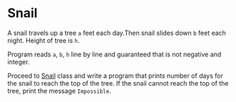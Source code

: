 # Snail
A snail travels up a tree `a` feet each day.Then snail slides down `b` feet each night. Height of tree is `h`.

Program reads `a`, `b`, `h` line by line and guaranteed that is not negative and integer.

Proceed to [Snail](https://gitlab.com/2021-summer-guap/snail/-/blob/master/src/main/java/com/epam/rd/autotasks/snail/Snail.java) class and write a program that prints number of days for the snail to reach the top of the tree.
If the snail cannot reach the top of the tree, print the message `Impossible`.

